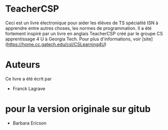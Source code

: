 # TeacherCSP
Ceci est un livre électronique pour aider les élèves de TS spécialité ISN à apprendre entre autres choses, les normes de programmation. Il a été fortement inspiré par un livre en anglais  TeacherCSP créé par le groupe CS apprentissage 4 U à Georgia Tech. Pour plus d'informations, voir [site] (https://home.cc.gatech.edu/csl/CSLearning4U)

# Auteurs
Ce livre a été écrit par
* Franck Lagrave

# pour la version originale sur gitub
* Barbara Ericson
